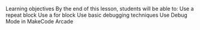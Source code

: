 Learning objectives
By the end of this lesson, students will be able to:
Use a repeat block
Use a for block
Use basic debugging techniques
Use Debug Mode in MakeCode Arcade
